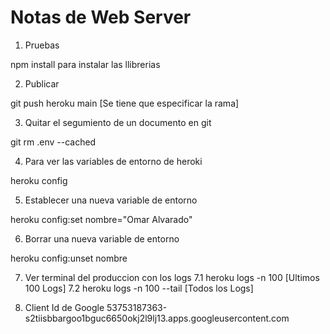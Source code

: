 # Notas de Web Server

1. Pruebas

npm install para instalar las llibrerias


2. Publicar 

git push heroku main [Se tiene que especificar la rama]

3. Quitar el segumiento de un documento en git

git rm .env --cached

4. Para ver las variables de entorno de heroki

heroku config

5. Establecer una nueva variable de entorno 

heroku config:set nombre="Omar Alvarado"

6. Borrar una nueva variable de entorno 

heroku config:unset nombre

7. Ver terminal del produccion con los logs
    7.1 heroku logs -n 100 [Ultimos 100 Logs]
    7.2 heroku logs -n 100 --tail [Todos los Logs]

8. Client Id de Google
53753187363-s2tiisbbargoo1bguc6650okj2l9lj13.apps.googleusercontent.com
